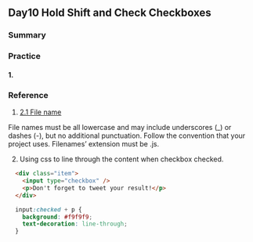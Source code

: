 ## Day10 Hold Shift and Check Checkboxes

### Summary

### Practice

#### 1. 

### Reference

1. [2.1 File name](https://google.github.io/styleguide/jsguide.html#file-name)

File names must be all lowercase and may include underscores (_) or dashes (-), but no additional punctuation. Follow the convention that your project uses. Filenames’ extension must be .js.

2. Using css to line through the content when checkbox checked.

```html
  <div class="item">
    <input type="checkbox" />
    <p>Don't forget to tweet your result!</p>
  </div>
```

```css
  input:checked + p {
    background: #f9f9f9;
    text-decoration: line-through;
  }
```